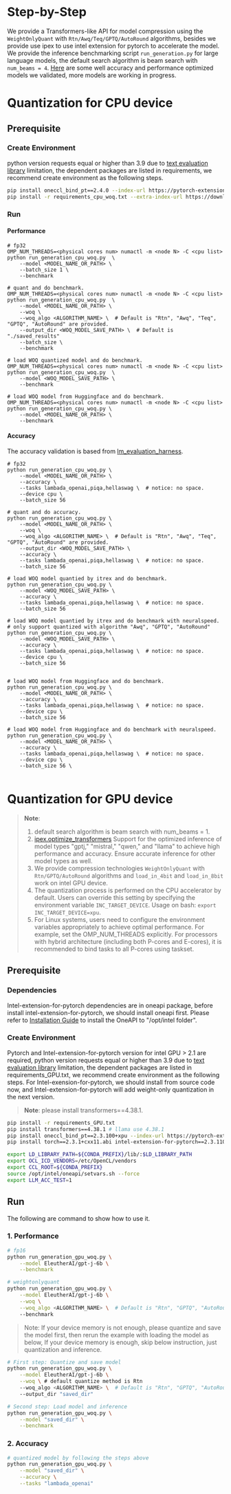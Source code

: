 # Step-by-Step
We provide a Transformers-like API for model compression using the `WeightOnlyQuant` with `Rtn/Awq/Teq/GPTQ/AutoRound` algorithms, besides we provide use ipex to use intel extension for pytorch to accelerate the model.
We provide the inference benchmarking script `run_generation.py` for large language models, the default search algorithm is beam search with `num_beams = 4`. [Here](llm_quantization_recipes.md) are some well accuracy and performance optimized models we validated, more models are working in progress.

# Quantization for CPU device

## Prerequisite​
### Create Environment​
python version requests equal or higher than 3.9 due to [text evaluation library](https://github.com/EleutherAI/lm-evaluation-harness/tree/master) limitation, the dependent packages are listed in requirements, we recommend create environment as the following steps.

```bash
pip install oneccl_bind_pt==2.4.0 --index-url https://pytorch-extension.intel.com/release-whl/stable/cpu/us/
pip install -r requirements_cpu_woq.txt --extra-index-url https://download.pytorch.org/whl/cpu
```


### Run
#### Performance
```shell
# fp32
OMP_NUM_THREADS=<physical cores num> numactl -m <node N> -C <cpu list> python run_generation_cpu_woq.py  \
    --model <MODEL_NAME_OR_PATH> \
    --batch_size 1 \
    --benchmark

# quant and do benchmark.
OMP_NUM_THREADS=<physical cores num> numactl -m <node N> -C <cpu list> python run_generation_cpu_woq.py  \
    --model <MODEL_NAME_OR_PATH> \
    --woq \
    --woq_algo <ALGORITHM_NAME> \  # Default is "Rtn", "Awq", "Teq", "GPTQ", "AutoRound" are provided.
    --output_dir <WOQ_MODEL_SAVE_PATH> \  # Default is "./saved_results"
    --batch_size \
    --benchmark

# load WOQ quantized model and do benchmark.
OMP_NUM_THREADS=<physical cores num> numactl -m <node N> -C <cpu list> python run_generation_cpu_woq.py  \
    --model <WOQ_MODEL_SAVE_PATH> \
    --benchmark

# load WOQ model from Huggingface and do benchmark.
OMP_NUM_THREADS=<physical cores num> numactl -m <node N> -C <cpu list> python run_generation_cpu_woq.py \
    --model <MODEL_NAME_OR_PATH> \
    --benchmark

```
#### Accuracy
The accuracy validation is based from [lm_evaluation_harness](https://github.com/EleutherAI/lm-evaluation-harness/blob/v0.4.3/lm_eval/__main__.py).
```shell
# fp32
python run_generation_cpu_woq.py \
    --model <MODEL_NAME_OR_PATH> \
    --accuracy \
    --tasks lambada_openai,piqa,hellaswag \  # notice: no space.
    --device cpu \
    --batch_size 56

# quant and do accuracy.
python run_generation_cpu_woq.py \
    --model <MODEL_NAME_OR_PATH> \
    --woq \
    --woq_algo <ALGORITHM_NAME> \  # Default is "Rtn", "Awq", "Teq", "GPTQ", "AutoRound" are provided.
    --output_dir <WOQ_MODEL_SAVE_PATH> \
    --accuracy \
    --tasks lambada_openai,piqa,hellaswag \  # notice: no space.
    --batch_size 56 

# load WOQ model quantied by itrex and do benchmark.
python run_generation_cpu_woq.py \
    --model <WOQ_MODEL_SAVE_PATH> \
    --accuracy \
    --tasks lambada_openai,piqa,hellaswag \  # notice: no space.
    --batch_size 56 

# load WOQ model quantied by itrex and do benchmark with neuralspeed.
# only support quantized with algorithm "Awq", "GPTQ", "AutoRound"
python run_generation_cpu_woq.py \
    --model <WOQ_MODEL_SAVE_PATH> \
    --accuracy \
    --tasks lambada_openai,piqa,hellaswag \  # notice: no space.
    --device cpu \
    --batch_size 56
    

# load WOQ model from Huggingface and do benchmark.
python run_generation_cpu_woq.py \
    --model <MODEL_NAME_OR_PATH> \
    --accuracy \
    --tasks lambada_openai,piqa,hellaswag \  # notice: no space.
    --device cpu \
    --batch_size 56

# load WOQ model from Huggingface and do benchmark with neuralspeed.
python run_generation_cpu_woq.py \
    --model <MODEL_NAME_OR_PATH> \
    --accuracy \
    --tasks lambada_openai,piqa,hellaswag \  # notice: no space.
    --device cpu \
    --batch_size 56 \
    
```

# Quantization for GPU device
>**Note**: 
> 1.  default search algorithm is beam search with num_beams = 1.
> 2. [ipex.optimize_transformers](https://github.com/intel/intel-extension-for-pytorch/blob/v2.1.10%2Bxpu/docs/tutorials/llm/llm_optimize_transformers.md) Support for the optimized inference of model types "gptj," "mistral," "qwen," and "llama" to achieve high performance and accuracy. Ensure accurate inference for other model types as well.
> 3. We provide compression technologies `WeightOnlyQuant` with `Rtn/GPTQ/AutoRound` algorithms and `load_in_4bit` and `load_in_8bit` work on intel GPU device.
> 4. The quantization process is performed on the CPU accelerator by default. Users can override this setting by specifying the environment variable `INC_TARGET_DEVICE`. Usage on bash: ```export INC_TARGET_DEVICE=xpu```.
> 5. For Linux systems, users need to configure the environment variables appropriately to achieve optimal performance. For example, set the OMP_NUM_THREADS explicitly. For processors with hybrid architecture (including both P-cores and E-cores), it is recommended to bind tasks to all P-cores using taskset.

## Prerequisite​
### Dependencies
Intel-extension-for-pytorch dependencies are in oneapi package, before install intel-extension-for-pytorch, we should install oneapi first. Please refer to [Installation Guide](https://intel.github.io/intel-extension-for-pytorch/index.html#installation?platform=gpu&version=v2.1.10%2Bxpu) to install the OneAPI to "/opt/intel folder".

### Create Environment​
Pytorch and Intel-extension-for-pytorch version for intel GPU > 2.1 are required, python version requests equal or higher than 3.9 due to [text evaluation library](https://github.com/EleutherAI/lm-evaluation-harness/tree/master) limitation, the dependent packages are listed in requirements_GPU.txt, we recommend create environment as the following steps. For Intel-exension-for-pytorch, we should install from source code now, and Intel-extension-for-pytorch will add weight-only quantization in the next version.

>**Note**: please install transformers==4.38.1.

```bash
pip install -r requirements_GPU.txt
pip install transformers==4.38.1 # llama use 4.38.1
pip install oneccl_bind_pt==2.3.100+xpu --index-url https://pytorch-extension.intel.com/release-whl/stable/xpu/us/
pip install torch==2.3.1+cxx11.abi intel-extension-for-pytorch==2.3.110+xpu --extra-index-url https://pytorch-extension.intel.com/release-whl/stable/xpu/us/

export LD_LIBRARY_PATH=${CONDA_PREFIX}/lib/:$LD_LIBRARY_PATH
export OCL_ICD_VENDORS=/etc/OpenCL/vendors
export CCL_ROOT=${CONDA_PREFIX}
source /opt/intel/oneapi/setvars.sh --force
export LLM_ACC_TEST=1
```

## Run
The following are command to show how to use it.

### 1. Performance
``` bash
# fp16
python run_generation_gpu_woq.py \
    --model EleutherAI/gpt-j-6b \
    --benchmark

# weightonlyquant
python run_generation_gpu_woq.py \
    --model EleutherAI/gpt-j-6b \
    --woq \
    --woq_algo <ALGORITHM_NAME> \  # Default is "Rtn", "GPTQ", "AutoRound" are provided.
    --benchmark
```
> Note: If your device memory is not enough, please quantize and save the model first, then rerun the example with loading the model as below, If your device memory is enough, skip below instruction, just quantization and inference.
```bash
# First step: Quantize and save model
python run_generation_gpu_woq.py \
    --model EleutherAI/gpt-j-6b \
    --woq \ # default quantize method is Rtn
    --woq_algo <ALGORITHM_NAME> \  # Default is "Rtn", "GPTQ", "AutoRound" are provided.
    --output_dir "saved_dir"

# Second step: Load model and inference
python run_generation_gpu_woq.py \
    --model "saved_dir" \
    --benchmark
```

### 2. Accuracy
```bash
# quantized model by following the steps above
python run_generation_gpu_woq.py \
    --model "saved_dir" \
    --accuracy \
    --tasks "lambada_openai"
```
